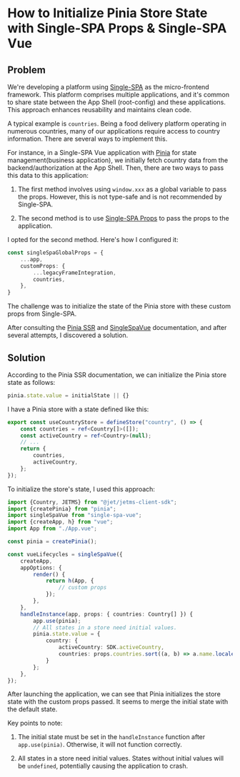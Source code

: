 # How to Initialize Pinia Store State with Single-SPA Props & Single-SPA Vue

## Problem

We're developing a platform using [Single-SPA](https://single-spa.js.org/) as the micro-frontend framework. This
platform comprises multiple applications, and it's common to share state between the App Shell (root-config) and these
applications. This approach enhances reusability and maintains clean code.

A typical example is `countries`. Being a food delivery platform operating in numerous countries, many of our
applications require access to country information. There are several ways to implement this.

For instance, in a Single-SPA Vue application with [Pinia](https://pinia.vuejs.org/) for state management(business
application), we initially
fetch country data from the backend/authorization at the App Shell. Then, there are two ways to pass this data to this
application:

1. The first method involves using `window.xxx` as a global variable to pass the props. However, this is not type-safe
   and is not recommended by Single-SPA.

2. The second method is to use [Single-SPA Props](https://single-spa.js.org/docs/api/#props) to pass the props to the
   application.

I opted for the second method. Here's how I configured it:

```typescript
const singleSpaGlobalProps = {
    ...app,
    customProps: {
        ...legacyFrameIntegration,
        countries,
    },
}
```

The challenge was to initialize the state of the Pinia store with these custom props from Single-SPA.

After consulting the [Pinia SSR](https://pinia.vuejs.org/ssr/#State-hydration)
and [SingleSpaVue](https://single-spa.js.org/docs/ecosystem-vue) documentation, and after several attempts, I discovered
a solution.

## Solution

According to the Pinia SSR documentation, we can initialize the Pinia store state as follows:

```typescript
pinia.state.value = initialState || {}
```

I have a Pinia store with a state defined like this:

```typescript
export const useCountryStore = defineStore("country", () => {
    const countries = ref<Country[]>([]);
    const activeCountry = ref<Country>(null);
    // ...
    return {
        countries,
        activeCountry,
    };
});
```

To initialize the store's state, I used this approach:

```typescript
import {Country, JETMS} from "@jet/jetms-client-sdk";
import {createPinia} from "pinia";
import singleSpaVue from "single-spa-vue";
import {createApp, h} from "vue";
import App from "./App.vue";

const pinia = createPinia();

const vueLifecycles = singleSpaVue({
    createApp,
    appOptions: {
        render() {
            return h(App, {
                // custom props
            });
        },
    },
    handleInstance(app, props: { countries: Country[] }) {
        app.use(pinia);
        // All states in a store need initial values.
        pinia.state.value = {
            country: {
                activeCountry: SDK.activeCountry,
                countries: props.countries.sort((a, b) => a.name.localeCompare(b.name)),
            }
        };
    },
});
```

After launching the application, we can see that Pinia initializes the store state with the custom props passed. It
seems to merge the initial state with the default state.

Key points to note:

1. The initial state must be set in the `handleInstance` function after `app.use(pinia)`. Otherwise, it will not
   function correctly.

2. All states in a store need initial values. States without initial values will be `undefined`, potentially causing the
   application to crash.

